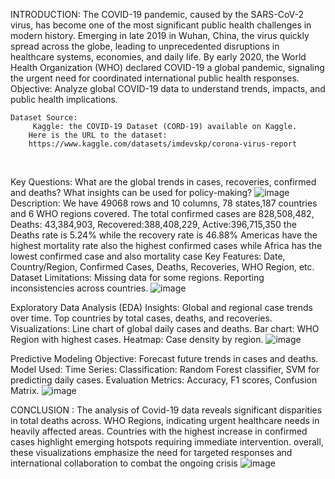  INTRODUCTION:
 The COVID-19 pandemic, caused by the SARS-CoV-2 virus, has become one of the most significant public health challenges in modern history. Emerging in late 2019 in Wuhan, China, the virus quickly spread across the globe, leading to unprecedented disruptions in healthcare systems, economies, and daily life. By early 2020, the World Health Organization (WHO) declared COVID-19 a global pandemic, signaling the urgent need for coordinated international public health responses.
Objective:
	Analyze global COVID-19 data to understand trends, impacts, and public health implications.
	
	Dataset Source:
		 Kaggle: the COVID-19 Dataset (CORD-19) available on Kaggle.
		Here is the URL to the dataset:
		https://www.kaggle.com/datasets/imdevskp/corona-virus-report
 
	
Key Questions:
	What are the global trends in cases, recoveries, confirmed  and deaths?
	What insights can be used for policy-making?
![image](https://github.com/user-attachments/assets/ae58e619-950d-4cb8-848e-ca1382fb0bdb)
Description:
We have 49068 rows and 10 columns, 78 states,187 countries and 6 WHO regions covered.
The total confirmed cases are 828,508,482, Deaths: 43,384,903, Recovered:388,408,229, Active:396,715,350 the Deaths rate is 5.24% while the recovery rate is 46.88%
Americas have the highest mortality rate also the highest confirmed cases while Africa has the lowest confirmed case and also mortality case
Key Features:
Date, Country/Region, Confirmed Cases, Deaths, Recoveries, WHO Region, etc.
Dataset Limitations:
Missing data for some regions.
Reporting inconsistencies across countries.
![image](https://github.com/user-attachments/assets/69e0c2e5-9e5a-4118-9233-d88a4e0c18e5)

Exploratory Data Analysis (EDA)
Insights:
Global and regional case trends over time.
Top countries by total cases, deaths, and recoveries.
Visualizations:
Line chart of global daily cases and deaths.
Bar chart: WHO Region  with highest cases.
Heatmap: Case density by region.
![image](https://github.com/user-attachments/assets/a9ccb8a5-7da6-4183-9b5c-efac77261e69)

Predictive Modeling
Objective: Forecast future trends in cases and deaths.
Model Used:
Time Series: 
Classification: Random Forest classifier, SVM for predicting daily cases.
Evaluation Metrics:
Accuracy, F1 scores, Confusion Matrix.
![image](https://github.com/user-attachments/assets/905fc524-3dee-4649-8f84-60e8b6cec877)

 CONCLUSION :
The analysis of Covid-19 data reveals significant disparities in total deaths across. 
WHO Regions, indicating urgent healthcare needs in heavily affected areas. Countries with the highest increase in confirmed cases highlight emerging hotspots requiring immediate intervention. overall, these visualizations emphasize the need for targeted responses and international collaboration to combat the ongoing crisis
![image](https://github.com/user-attachments/assets/3dce7f40-33db-40e9-907a-c72b3044e8c8)


